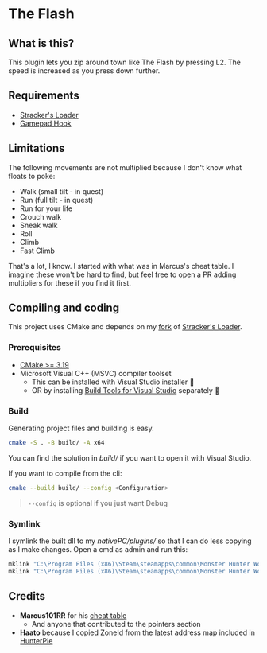 # The Flash

## What is this?

This plugin lets you zip around town like The Flash by pressing L2.
The speed is increased as you press down further.

## Requirements

- [Stracker's Loader](https://www.nexusmods.com/monsterhunterworld/mods/1982)
- [Gamepad Hook](https://github.com/Stuff-Mods/MHW-GamepadHook/releases/latest)

## Limitations

The following movements are not multiplied because I don't know what floats to poke:

- Walk (small tilt - in quest)
- Run (full tilt - in quest)
- Run for your life
- Crouch walk
- Sneak walk
- Roll
- Climb
- Fast Climb

That's a lot, I know. I started with what was in Marcus's cheat table.
I imagine these won't be hard to find, but feel free to open a PR adding multipliers for these if you find it first.

## Compiling and coding

This project uses CMake and depends on my [fork](https://github.com/ForksKnivesAndSpoons/MHW-QuestLoader) of [Stracker's Loader](https://github.com/Strackeror/MHW-QuestLoader).

### Prerequisites

- [CMake >= 3.19](https://cmake.org/download/)
- Microsoft Visual C++ (MSVC) compiler toolset
  - This can be installed with Visual Studio installer :vomiting_face:
  - OR by installing [Build Tools for Visual Studio](https://visualstudio.microsoft.com/downloads/#other) separately :muscle:

### Build

Generating project files and building is easy.

```bash
cmake -S . -B build/ -A x64
```

You can find the solution in _build/_ if you want to open it with Visual Studio.

If you want to compile from the cli:

```bash
cmake --build build/ --config <Configuration>
```

> `--config` is optional if you just want Debug

### Symlink

I symlink the built dll to my _nativePC/plugins/_ so that I can do less copying as I make changes. Open a cmd as admin and run this:

```cmd
mklink "C:\Program Files (x86)\Steam\steamapps\common\Monster Hunter World\nativePC\plugins\TheFlash.dll" "%cd%\build\src\Debug\TheFlash.dll"
mklink "C:\Program Files (x86)\Steam\steamapps\common\Monster Hunter World\nativePC\plugins\config\TheFlash.json" "%cd%\TheFlash.json"

```

## Credits

- **Marcus101RR** for his [cheat table](https://www.nexusmods.com/monsterhunterworld/mods/2161)
  - And anyone that contributed to the pointers section
- **Haato** because I copied ZoneId from the latest address map included in [HunterPie](https://github.com/Haato3o/HunterPie)
